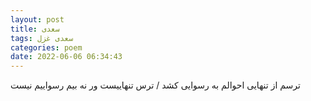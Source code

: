 ```yaml
---
layout: post
title: سعدی
tags: سعدی غزل
categories: poem
date: 2022-06-06 06:34:43
---
```


ترسم از تنهایی احوالم به رسوایی کشد / ترس تنهاییست ور نه بیم رسواییم نیست
